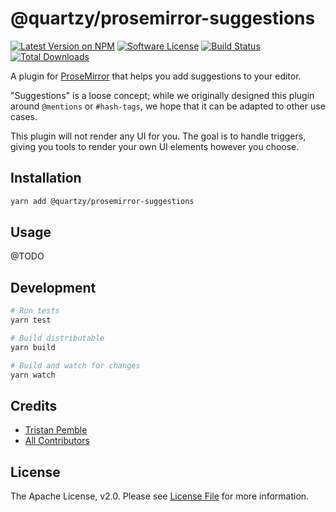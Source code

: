# @quartzy/prosemirror-suggestions

[![Latest Version on NPM][ico-version]][link-npm]
[![Software License][ico-license]](LICENSE)
[![Build Status][ico-circleci]][link-circleci]
[![Total Downloads][ico-downloads]][link-downloads]

A plugin for [ProseMirror](https://prosemirror.net/) that helps you add suggestions to your editor.

"Suggestions" is a loose concept; while we originally designed this plugin around `@mentions` or `#hash-tags`, we hope
that it can be adapted to other use cases.

This plugin will not render any UI for you. The goal is to handle triggers, giving you tools to render your own UI
elements however you choose.

## Installation

```bash
yarn add @quartzy/prosemirror-suggestions
```

## Usage

@TODO

## Development

```bash
# Run tests
yarn test

# Build distributable
yarn build

# Build and watch for changes
yarn watch
```

## Credits

- [Tristan Pemble](https://github.com/tristanpemble)
- [All Contributors][link-contributors]

## License

The Apache License, v2.0. Please see [License File](LICENSE) for more information.

[ico-version]: https://img.shields.io/npm/v/@quartzy/prosemirror-suggestions.svg?style=flat-square
[ico-license]: https://img.shields.io/badge/license-Apache%202.0-brightgreen.svg?style=flat-square
[ico-circleci]: https://img.shields.io/circleci/project/github/quartzy/prosemirror-suggestions/master.svg?style=flat-square
[ico-downloads]: https://img.shields.io/npm/dt/@quartzy/prosemirror-suggestions.svg?style=flat-square

[link-npm]: https://www.npmjs.com/package/@quartzy/prosemirror-suggestions
[link-circleci]: https://circleci.com/gh/quartzy/prosemirror-suggestions/tree/master
[link-downloads]: https://www.npmjs.com/package/@quartzy/prosemirror-suggestions
[link-contributors]: ../../contributors

